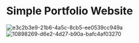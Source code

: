 # Simple Portfolio Website
![e3c2b3e9-21b6-4a5c-8cb5-ee0539cc949a](https://user-images.githubusercontent.com/113114313/191652104-bae39ad8-eb49-48e1-8528-8168fad5b94e.jpg)
![10898269-d6e2-4d27-b90a-bafc4af03270](https://user-images.githubusercontent.com/113114313/191652270-7538da82-58fe-4e7d-8493-d84f9f5a7440.jpg)
